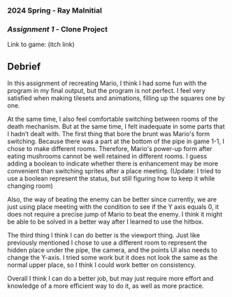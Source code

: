 ### **2024 Spring** - Ray MaInitial
### *Assignment 1* - Clone Project
Link to game: (itch link)


## **Debrief**
In this assignment of recreating Mario, I think I had some fun with the program in my final output, but the program is not perfect. I feel very satisfied when making tilesets and animations, filling up the squares one by one. 

At the same time, I also feel comfortable switching between rooms of the death mechanism. But at the same time, I felt inadequate in some parts that I hadn’t dealt with. The first thing that bore the brunt was Mario's form switching. Because there was a part at the bottom of the pipe in game 1-1, I chose to make different rooms. Therefore, Mario's power-up form after eating mushrooms cannot be well retained in different rooms. I guess adding a boolean to indicate whether there is enhancement may be more convenient than switching sprites after a place meeting. (Update: I tried to use a boolean represent the status, but still figuring how to keep it while changing room)

Also, the way of beating the enemy can be better since currently, we are just using place meeting with the condition to see if the Y axis equals 0, it does not require a precise jump of Mario to beat the enemy. I think it might be able to be solved in a better way after I learned to use the hitbox.

The third thing I think I can do better is the viewport thing. Just like previously mentioned I chose to use a different room to represent the hidden place under the pipe, the camera, and the points UI also needs to change the Y-axis. I tried some work but it does not look the same as the normal upper place, so I think I could work better on consistency.

Overall I think I can do a better job, but may just require more effort and knowledge of a more efficient way to do it, as well as more practice.

